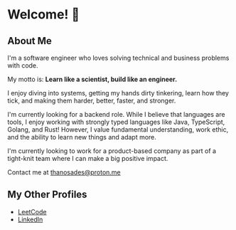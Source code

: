 # Welcome! 👋

## About Me

I'm a software engineer who loves solving technical and business problems with code.

My motto is: **Learn like a scientist, build like an engineer.**

I enjoy diving into systems, getting my hands dirty tinkering,  learn how they tick, and making them harder, better, faster, and stronger.

I'm currently looking for a backend role. While I believe that languages are tools, I enjoy working with strongly typed languages like Java, TypeScript, Golang, and Rust! 
However, I value fundamental understanding, work ethic, and the ability to learn new things and adapt more.

I'm currently looking to work for a product-based company as part of a tight-knit team where I can make a big positive impact.

Contact me at thanosades@proton.me

## My Other Profiles
- [LeetCode](https://leetcode.com/popbee/)
- [LinkedIn](https://www.linkedin.com/in/thanosades/)
